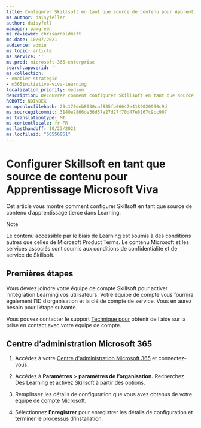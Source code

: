 ```yaml
---
title: Configurer Skillsoft en tant que source de contenu pour Apprentissage Microsoft Viva
ms.author: daisyfeller
author: daisyfell
manager: pamgreen
ms.reviewer: chrisarnoldmsft
ms.date: 10/07/2021
audience: admin
ms.topic: article
ms.service: ''
ms.prod: microsoft-365-enterprise
search.appverid: ''
ms.collection:
- enabler-strategic
- m365initiative-viva-learning
localization_priority: medium
description: Découvrez comment configurer Skillsoft en tant que source de contenu d’apprentissage pour Apprentissage Microsoft Viva.
ROBOTS: NOINDEX
ms.openlocfilehash: 23c170deb8030caf835fb66647e4189020990c9d
ms.sourcegitcommit: 3140e2866de36d57a27d27f70d47e8167c9cc907
ms.translationtype: MT
ms.contentlocale: fr-FR
ms.lasthandoff: 10/23/2021
ms.locfileid: "60556851"
---
```

# <a name="configure-skillsoft-as-a-content-source-for-microsoft-viva-learning"></a>Configurer Skillsoft en tant que source de contenu pour Apprentissage Microsoft Viva

Cet article vous montre comment configurer Skillsoft en tant que source de contenu d’apprentissage tierce dans Learning.

>[!NOTE]
>Le contenu accessible par le biais de Learning est soumis à des conditions autres que celles de Microsoft Product Terms. Le contenu Microsoft et les services associés sont soumis aux conditions de confidentialité et de service de Skillsoft.

## <a name="first-steps"></a>Premières étapes

Vous devrez joindre votre équipe de compte Skillsoft pour activer l’intégration Learning vos utilisateurs. Votre équipe de compte vous fournira également l’ID d’organisation et la clé de compte de service. Vous en aurez besoin pour l’étape suivante.

Vous pouvez contacter le support [Technique pour](https://support.skillsoft.com/percipio/) obtenir de l’aide sur la prise en contact avec votre équipe de compte.

## <a name="microsoft-365-admin-center"></a>Centre d’administration Microsoft 365

1. Accédez à votre [Centre d'administration Microsoft 365](https://admin.microsoft.com) et connectez-vous.

2. Accédez à **Paramètres**  >  **paramètres de l’organisation.** Recherchez Des Learning et activez Skillsoft à partir des options.

3. Remplissez les détails de configuration que vous avez obtenus de votre équipe de compte Microsoft.

    <!--![Image of Organization ID and Service Account Key.](../media/learning/skillsoft-1.png)-->

4. Sélectionnez **Enregistrer** pour enregistrer les détails de configuration et terminer le processus d’installation.
